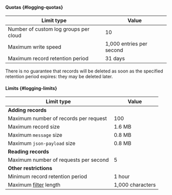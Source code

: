 #### Quotas {#logging-quotas}

Limit type | Value
----- | -----
Number of custom log groups per cloud | 10
Maximum write speed | 1,000 entries per second
Maximum record retention period | 31 days

There is no guarantee that records will be deleted as soon as the specified retention period expires: they may be deleted later.

#### Limits {#logging-limits}

Limit type | Value
----- | -----
**Adding records** |
Maximum number of records per request | 100
Maximum record size | 1.6 MB
Maximum `message` size | 0.8 MB
Maximum `json-payload` size | 0.8 MB
**Reading records** |
Maximum number of requests per second | 5
**Other restrictions** |
Minimum record retention period | 1 hour
Maximum [filter](../../logging/concepts/filter.md#how-to) length | 1,000 characters
